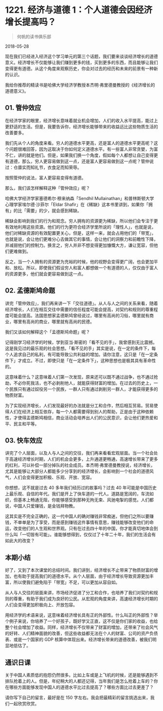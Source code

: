 # 1221. 经济与道德 1：个人道德会因经济增长提高吗？

> 何帆的读书俱乐部

2018-05-28

现在我们已经进入经济这个学习单元的第三个话题，我们要来谈谈经济增长的道德意义。经济增长不仅能够让我们赚到更多的钱，买到更多的东西，而且能够让我们变得更有道德。从这个角度来观察历史，你会对过去的经历和未来的前景有一种新的认识。

我给你推荐的精读书是哈佛大学经济学教授本杰明·弗里德曼教授的《经济增长的道德意义》。

## 01. 管仲效应

在经济学家的眼里，经济增长意味着就业机会增加，人们的收入水平提高，能过上更舒适的生活。但是，我要告诉你，经济增长能够带来的收益远比这些物质生活的改善要多。

我们先从个人的角度来看。穷人的道德水平更高，还是富人的道德水平更高呢？这个问题很难回答，因为这取决于你如何定义道德水平。有一些富人非常贪婪，为富不仁，讲的就是他们。但是，如果我们换一个角度，假如每个人都想让自己变得更有道德，那么，穷人更容易做到这一点，还是富人更容易做到这一点呢？管仲说过：仓廪实而知礼节，衣食足而知荣辱。

按照管仲的说法，富人更容易变得有道德。

那么，我们该怎样解释这种「管仲效应」呢？

哈佛大学经济学家塞德希尔·穆来纳森「Sendhil Mullainathan」和普林斯顿大学心理学家埃尔德·沙菲尔「Eldar Shafir」在《稀缺》这本书里讲到，如果你「拥有」的比「需要」的少，就会感到稀缺。

稀缺会影响到我们的行为和观念。穷人拥有的资源更为稀缺，所以他们会专注于更有效地利用这些资源。他们的行为更符合经济学里所说的「理性人」，也就是说，他们对稀缺资源的有效配置更关心，但是，这样一来，就会占用他们的「带宽」，也就是说，会让他们更难分心去做其它的事情，会让他们的洞察力和前瞻性下降，并减弱他们的控制力。换言之，穷人并非不想变得更加慷慨大方，谦让宽容，但他们更难做到。

反之，当一个人拥有的资源更为充裕的时候，他的视野会变得更广阔，也会更加平和、放松。所以，即使我们假设穷人和富人都想做一个有道德的人，仅仅由于富人的资源更多，他们就会更容易做到这一点。

## 02. 孟德斯鸠命题

讲完「管仲效应」，我们再来讲一下「交往道德」。从人与人之间的关系来看，随着经济增长，人们在相互交往中需要的信任程度可能会提高，对契约和规则的尊重程度可能会提高。法国思想家孟德斯鸠曾经说过，哪里有高尚的习俗，哪里就有商业，哪里有高尚的商业，哪里就有高尚的民德。

我们又该如何解释这个「孟德斯鸠命题」呢？

记得刚学习经济学的时候，学到亚当·斯密的「看不见的手」，我曾感到无比震撼。这是我见过的最乐观的社会思想。「看不见的手」其实是说，在一定的条件下，每个人追求自己的私利，有可能导致公共利益的增加。请你注意，这只是「在一定条件下」才成立。不过，即使只是「在一定条件下」，这种思想也是极其具有革命性的。

这意味着什么？这意味着人们第一次发现，原来还可以既不通过战争，也不通过抢劫，不必你死我活，也不必剥削他人，就能获得财富的增加。在过去的历史上，一个民族只有通过奴役另一个民族，一群人只有通过剥削另一群人，才能获得更多的物质财富。

为了实现经济增长，人们发现最好的办法就是分工和合作，然后相互贸易。贸易使得人们在经济上相互依存，每一个人都需要得到别人的帮助，正是由于这种依赖性，才使得孟德斯鸠相信，商业活动会培养出人们的公民意识，会让他们更热爱和平、民主和平等。

## 03. 快车效应

讲完了个人层面，以及人与人之间的交往，我们再来看看宏观层面。当一个社会处于高速经济增长时期，人们的机会会更多，上升通道更畅通，高速增长带来了更多的红利，可以补偿一部分掉队的社会成员。本杰明·弗里德曼教授说，经济增长，尤其是能够让大部分人都能多少分享到的经济增长，会影响到一个社会的道德风气，人们会变得更加积极、乐观、开放、宽容。

你想想，这不就是过去 40 多年我们经历过的故事吗？过去 40 年可能是中国历史上最乐观、自信的年代。我们是开上了快车道的一代人。道路是宽阔的，车流如织，但基本上畅通无阻，你能够感受到那种无拘无束、风驰电掣的感觉。人们都说，中国人只爱赚钱，是金钱拜物教。

这其实是不完全正确的，这一代中国人的确对赚钱非常痴迷，但他们之所以要赚钱，不单单是为了享受，而是感到赚钱这件事情有意思，赚钱能够改变他们的命运，改变他们的人生观和世界观。只有在过去四十年的中国，你才能真切地体会到什么叫「一切皆有可能」。谁能够想得到，仅仅过了十年二十年，我们的生活会有如此大的改变？

## 本期小结

好了，又到了本次课堂的总结时间。我们讲到，经济增长不止带来了物质财富的增加，也有助于提高我们的道德水平。从个人层面，由于经济增长导致资源更加丰富，所以使我们避免陷于「带宽」不足，可以更加从容自如。

从人与人交往的层面来讲，市场经济促进了分工和合作，也培养了我们对契约和规则的尊重，有助于我们成为良好的公民。从宏观的角度来讲，高速经济增长时期的人们会变得更加积极向上、开放包容。

用经济学的术语来说，这意味着经济增长具有正的外部性。什么叫正的外部性？举个例子来说，你培养了一个好孩子，既好学又正直，这不仅是你们家的收益，也给整个社会增加了收益。同样，经济增长不仅带来了财富的增加，还带来了社会风气的好转、人们精神面貌的改善，但这些收益都无法在个人的财富、公司的资产负债表、或是一个国家的 GDP 核算中体现出来。经济增长带来的道德改善，被我们明显地低估了。

## 通识日课

关于中国人素质低的抱怨仍然很多。比如上车或是上飞机的时候，还是能够遇到不排队抢着上的人。但是，年纪稍大的人都还记得，当年我们是怎么抢着上车的？你在哪些方面能够发现中国人的道德水平比过去提高了？哪些方面比过去更差了？

请你写下自己的留言，最好是在 150 字左右。我会把最精彩的留言挑选出来，我们一起欣赏欣赏。

